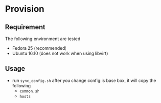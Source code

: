 # Provision

## Requirement 

The following environment are tested 

- Fedora 25 (recommended)
- Ubuntu 16.10 (does not work when using libvirt)

## Usage

- run `sync_config.sh` after you change config is base box, it will copy the following
  - `common.sh`
  - `hosts`
